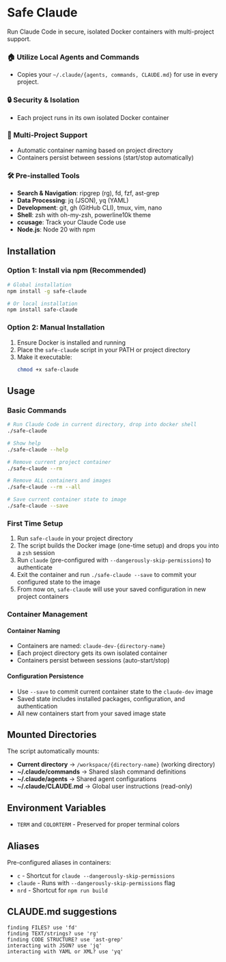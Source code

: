 # Safe Claude

Run Claude Code in secure, isolated Docker containers with multi-project support.

### 🏠 Utilize Local Agents and Commands
- Copies your `~/.claude/{agents, commands, CLAUDE.md}` for use in every project.

### 🔒 Security & Isolation
- Each project runs in its own isolated Docker container

### 🚀 Multi-Project Support
- Automatic container naming based on project directory
- Containers persist between sessions (start/stop automatically)

### 🛠️ Pre-installed Tools
- **Search & Navigation**: ripgrep (rg), fd, fzf, ast-grep
- **Data Processing**: jq (JSON), yq (YAML)
- **Development**: git, gh (GitHub CLI), tmux, vim, nano
- **Shell**: zsh with oh-my-zsh, powerline10k theme
- **ccusage**: Track your Claude Code use
- **Node.js**: Node 20 with npm

## Installation

### Option 1: Install via npm (Recommended)

```bash
# Global installation
npm install -g safe-claude

# Or local installation
npm install safe-claude
```

### Option 2: Manual Installation

1. Ensure Docker is installed and running
2. Place the `safe-claude` script in your PATH or project directory
3. Make it executable:
   ```bash
   chmod +x safe-claude
   ```

## Usage

### Basic Commands

```bash
# Run Claude Code in current directory, drop into docker shell
./safe-claude

# Show help
./safe-claude --help

# Remove current project container
./safe-claude --rm

# Remove ALL containers and images
./safe-claude --rm --all

# Save current container state to image
./safe-claude --save
```

### First Time Setup

1. Run `safe-claude` in your project directory
2. The script builds the Docker image (one-time setup) and drops you into a `zsh` session
3. Run `claude` (pre-configured with `--dangerously-skip-permissions`) to authenticate
4. Exit the container and run `./safe-claude --save` to commit your configured state to the image
5. From now on, `safe-claude` will use your saved configuration in new project containers

### Container Management

#### Container Naming
- Containers are named: `claude-dev-{directory-name}`
- Each project directory gets its own isolated container
- Containers persist between sessions (auto-start/stop)

#### Configuration Persistence
- Use `--save` to commit current container state to the `claude-dev` image
- Saved state includes installed packages, configuration, and authentication
- All new containers start from your saved image state

## Mounted Directories

The script automatically mounts:
- **Current directory** → `/workspace/{directory-name}` (working directory)
- **~/.claude/commands** → Shared slash command definitions
- **~/.claude/agents** → Shared agent configurations
- **~/.claude/CLAUDE.md** → Global user instructions (read-only)

## Environment Variables
- `TERM` and `COLORTERM` - Preserved for proper terminal colors

## Aliases

Pre-configured aliases in containers:
- `c` - Shortcut for `claude --dangerously-skip-permissions`
- `claude` - Runs with `--dangerously-skip-permissions` flag
- `nrd` - Shortcut for `npm run build`

## CLAUDE.md suggestions
```
finding FILES? use 'fd'
finding TEXT/strings? use 'rg'
finding CODE STRUCTURE? use 'ast-grep'
interacting with JSON? use 'jq'
interacting with YAML or XML? use 'yq'
```


